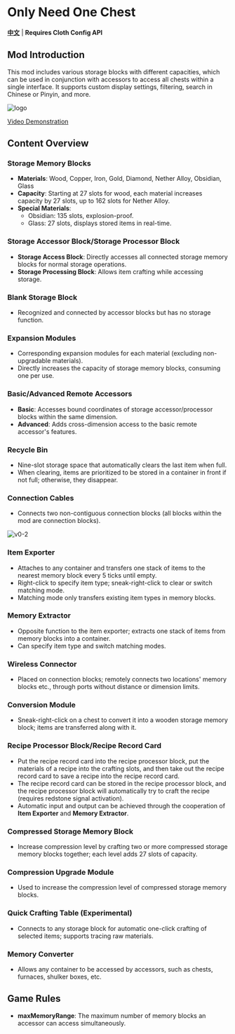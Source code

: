 # Only Need One Chest

**[中文](README.md)** | **Requires Cloth Config API**

## Mod Introduction

This mod includes various storage blocks with different capacities, which can be used in conjunction with accessors to
access all chests within a single interface. It supports custom display settings, filtering, search in Chinese or
Pinyin, and more.

![logo](https://i.postimg.cc/tJFXFPL9/logo.png)

[Video Demonstration](https://www.bilibili.com/video/av830034396/)

## Content Overview

### Storage Memory Blocks

- **Materials**: Wood, Copper, Iron, Gold, Diamond, Nether Alloy, Obsidian, Glass
- **Capacity**: Starting at 27 slots for wood, each material increases capacity by 27 slots, up to 162 slots for Nether
  Alloy.
- **Special Materials**:
    - Obsidian: 135 slots, explosion-proof.
    - Glass: 27 slots, displays stored items in real-time.

### Storage Accessor Block/Storage Processor Block

- **Storage Access Block**: Directly accesses all connected storage memory blocks for normal storage operations.
- **Storage Processing Block**: Allows item crafting while accessing storage.

### Blank Storage Block

- Recognized and connected by accessor blocks but has no storage function.

### Expansion Modules

- Corresponding expansion modules for each material (excluding non-upgradable materials).
- Directly increases the capacity of storage memory blocks, consuming one per use.

### Basic/Advanced Remote Accessors

- **Basic**: Accesses bound coordinates of storage accessor/processor blocks within the same dimension.
- **Advanced**: Adds cross-dimension access to the basic remote accessor's features.

### Recycle Bin

- Nine-slot storage space that automatically clears the last item when full.
- When clearing, items are prioritized to be stored in a container in front if not full; otherwise, they disappear.

### Connection Cables

- Connects two non-contiguous connection blocks (all blocks within the mod are connection blocks).

![v0-2](https://i.postimg.cc/nhnGC5KC/v0-2.png)

### Item Exporter

- Attaches to any container and transfers one stack of items to the nearest memory block every 5 ticks until empty.
- Right-click to specify item type; sneak-right-click to clear or switch matching mode.
- Matching mode only transfers existing item types in memory blocks.

### Memory Extractor

- Opposite function to the item exporter; extracts one stack of items from memory blocks into a container.
- Can specify item type and switch matching modes.

### Wireless Connector

- Placed on connection blocks; remotely connects two locations' memory blocks etc., through ports without distance or
  dimension limits.

### Conversion Module

- Sneak-right-click on a chest to convert it into a wooden storage memory block; items are transferred along with it.

### Recipe Processor Block/Recipe Record Card

- Put the recipe record card into the recipe processor block, put the materials of a recipe into the crafting slots, and
  then take out the recipe record card to save a recipe into the recipe record card.
- The recipe record card can be stored in the recipe processor block, and the recipe processor block will automatically
  try to craft the recipe (requires redstone signal activation).
- Automatic input and output can be achieved through the cooperation of **Item Exporter** and **Memory Extractor**.

### Compressed Storage Memory Block

- Increase compression level by crafting two or more compressed storage memory blocks together; each level adds 27 slots
  of capacity.

### Compression Upgrade Module

- Used to increase the compression level of compressed storage memory blocks.

### Quick Crafting Table (Experimental)

- Connects to any storage block for automatic one-click crafting of selected items; supports tracing raw materials.

### Memory Converter

- Allows any container to be accessed by accessors, such as chests, furnaces, shulker boxes, etc.

## Game Rules

- **maxMemoryRange**: The maximum number of memory blocks an accessor can access simultaneously.
